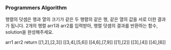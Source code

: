   ### Programmers Algorithm
  
  행렬의 덧셈은 행과 열의 크기가 같은 두 행렬의 같은 행, 같은 열의 값을 서로 더한 결과가 됩니다. 2개의 행렬 arr1과 arr2를 입력받아, 행렬 덧셈의 결과를 반환하는 함수, solution을 완성해주세요.
  
  arr1             arr2             return
  [[1,2],[2,3]]     [[3,4],[5,6]]    [[4,6],[7,9]]
  [[1],[2]]         [[3],[4]]        [[4],[6]]
